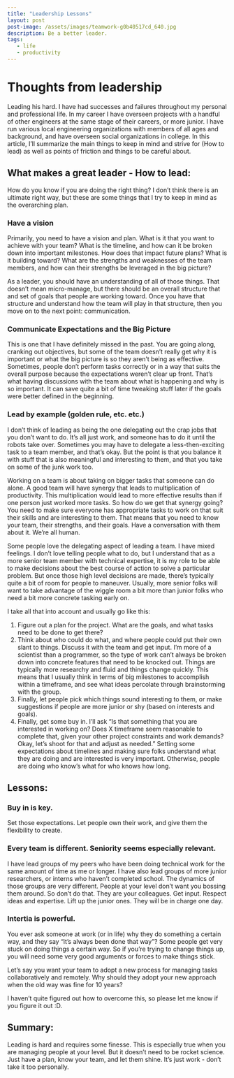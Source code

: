 ```yaml
---
title: "Leadership Lessons"
layout: post
post-image: /assets/images/teamwork-g0b40517cd_640.jpg
description: Be a better leader.
tags:
   - life
   - productivity
---
```



# Thoughts from leadership
Leading his hard. I have had successes and failures throughout my personal and professional life. In my career I have overseen projects with a handful of other engineers at the same stage of their careers, or more junior. I have run various local engineering organizations with members of all ages and background, and have overseen social organizations in college. In this article, I’ll summarize the main things to keep in mind and strive for (How to lead) as well as points of friction and things to be careful about.

## What makes a great leader - How to lead:
How do you know if you are doing the right thing? I don’t think there is an ultimate right way, but these are some things that I try to keep in mind as the overarching plan.

### Have a vision
Primarily, you need to have a vision and plan. What is it that you want to achieve with your team? What is the timeline, and how can it be broken down into important milestones. How does that impact future plans? What is it building toward? What are the strengths and weaknesses of the team members, and how can their strengths be leveraged in the big picture?

As a leader, you should have an understanding of all of those things. That doesn’t mean micro-manage, but there should be an overall structure that and set of goals that people are working toward. Once you have that structure and understand how the team will play in that structure, then you move on to the next point: communication.

### Communicate Expectations and the Big Picture
This is one that I have definitely missed in the past. You are going along, cranking out objectives, but some of the team doesn’t really get why it is important or what the big picture is so they aren’t being as effective. Sometimes, people don’t perform tasks correctly or in a way that suits the overall purpose because the expectations weren’t clear up front. That’s what having discussions with the team about what is happening and why is so important. It can save quite a bit of time tweaking stuff later if the goals were better defined in the beginning.


### Lead by example (golden rule, etc. etc.)
I don’t think of leading as being the one delegating out the crap jobs that you don’t want to do. It’s all just work, and someone has to do it until the robots take over. Sometimes you may have to delegate a less-then-exciting task to a team member, and that’s okay. But the point is that you balance it with stuff that is also meaningful and interesting to them, and that you take on some of the junk work too. 

Working on a team is about taking on bigger tasks that someone can do alone. A good team will have synergy that leads to multiplication of productivity. This multiplication would lead to more effective results than if one person just worked more tasks.  So how do we get that synergy going? You need to make sure everyone has appropriate tasks to work on that suit their skills and are interesting to them. That means that you need to know your team, their strengths, and their goals. Have a conversation with them about it. We’re all human.

Some people love the delegating aspect of leading a team. I have mixed feelings. I don’t love telling people what to do, but I understand that as a more senior team member with technical expertise, it is my role to be able to make decisions about the best course of action to solve a particular problem. But once those high level decisions are made, there’s typically quite a bit of room for people to maneuver. Usually, more senior folks will want to take advantage of the wiggle room a bit more than junior folks who need a bit more concrete tasking early on. 

I take all that into account and usually go like this:
1. Figure out a plan for the project. What are the goals, and what tasks need to be done to get there? 
2. Think about who could do what, and where people could put their own slant to things. Discuss it with the team and get input. I’m more of a scientist than a programmer, so the type of work can’t always be broken down into concrete features that need to be knocked out. Things are typically more researchy and fluid and things change quickly. This means that I usually think in terms of big milestones to accomplish within a timeframe, and see what ideas percolate through brainstorming with the group. 
3. Finally, let people pick which things sound interesting to them, or make suggestions if people are more junior or shy (based on interests and goals). 
4. Finally, get some buy in. I’ll ask “Is that something that you are interested in working on? Does X timeframe seem reasonable to complete that, given your other project constraints and work demands? Okay, let’s shoot for that and adjust as needed.” Setting some expectations about timelines and making sure folks understand what they are doing and are interested is very important. Otherwise, people are doing who know’s what for who knows how long.

## Lessons:
### Buy in is key.
Set those expectations. Let people own their work, and give them the flexibility to create.

### Every team is different. Seniority seems especially relevant.
I have lead groups of my peers who have been doing technical work for the same amount of time as me or longer. I have also lead groups of more junior researchers, or interns who haven’t completed school.  The dynamics of those groups are very different. People at your level don’t want you bossing them around. So don’t do that. They are your colleagues. Get input. Respect ideas and expertise. Lift up the junior ones. They will be in charge one day.

### Intertia is powerful.
You ever ask someone at work (or in life) why they do something a certain way, and they say “it’s always been done that way”? Some people get very stuck on doing things a certain way. So if you’re trying to change things up, you will need some very good arguments or forces to make things stick. 

Let’s say you want your team to adopt a new process for managing tasks collaboratively and remotely. Why should they adopt your new approach when the old way was fine for 10 years?

I haven’t quite figured out how to overcome this, so please let me know if you figure it out :D.

## Summary:
Leading is hard and requires some finesse. This is especially true when you are managing people at your level. But it doesn’t need to be rocket science. Just have a plan, know your team, and let them shine. It’s just work - don’t take it too personally.




